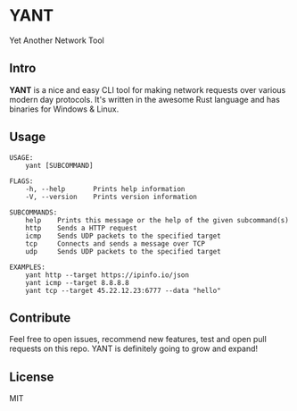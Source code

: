 # YANT
Yet Another Network Tool

## Intro
**YANT** is a nice and easy CLI tool for making network requests over various modern day protocols. It's written in the awesome Rust language and has binaries for Windows & Linux.

## Usage
```
USAGE:
    yant [SUBCOMMAND]

FLAGS:
    -h, --help       Prints help information
    -V, --version    Prints version information

SUBCOMMANDS:
    help    Prints this message or the help of the given subcommand(s)
    http    Sends a HTTP request
    icmp    Sends UDP packets to the specified target
    tcp     Connects and sends a message over TCP
    udp     Sends UDP packets to the specified target

EXAMPLES:
	yant http --target https://ipinfo.io/json
	yant icmp --target 8.8.8.8
	yant tcp --target 45.22.12.23:6777 --data "hello"
```
## Contribute

Feel free to open issues, recommend new features, test and open pull requests on this repo. YANT is definitely going to grow and expand!

## License
MIT